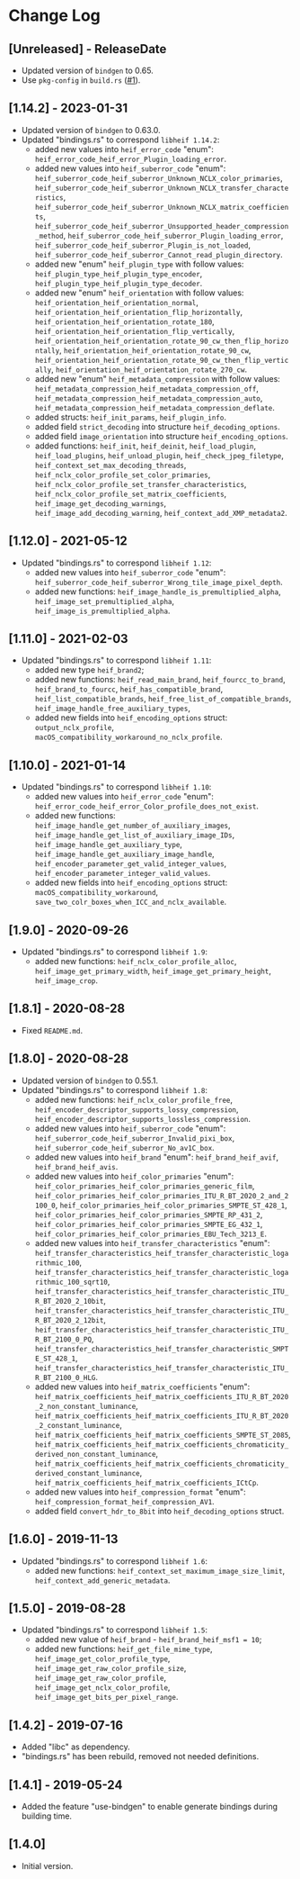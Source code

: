 # Change Log

## [Unreleased] - ReleaseDate

- Updated version of `bindgen` to 0.65.
- Use `pkg-config` in `build.rs` ([#1](https://github.com/Cykooz/libheif-sys/pull/1)).

## [1.14.2] - 2023-01-31

- Updated version of `bindgen` to 0.63.0.
- Updated "bindings.rs" to correspond `libheif 1.14.2`:
  - added new values into `heif_error_code` "enum":
    `heif_error_code_heif_error_Plugin_loading_error`.
  - added new values into `heif_suberror_code` "enum":
    `heif_suberror_code_heif_suberror_Unknown_NCLX_color_primaries`,
    `heif_suberror_code_heif_suberror_Unknown_NCLX_transfer_characteristics`,
    `heif_suberror_code_heif_suberror_Unknown_NCLX_matrix_coefficients`,
    `heif_suberror_code_heif_suberror_Unsupported_header_compression_method`,
    `heif_suberror_code_heif_suberror_Plugin_loading_error`,
    `heif_suberror_code_heif_suberror_Plugin_is_not_loaded`,
    `heif_suberror_code_heif_suberror_Cannot_read_plugin_directory`.
  - added new "enum" `heif_plugin_type` with follow values:
    `heif_plugin_type_heif_plugin_type_encoder`, 
    `heif_plugin_type_heif_plugin_type_decoder`.
  - added new "enum" `heif_orientation` with follow values:
    `heif_orientation_heif_orientation_normal`,
    `heif_orientation_heif_orientation_flip_horizontally`,
    `heif_orientation_heif_orientation_rotate_180`,
    `heif_orientation_heif_orientation_flip_vertically`,
    `heif_orientation_heif_orientation_rotate_90_cw_then_flip_horizontally`,
    `heif_orientation_heif_orientation_rotate_90_cw`,
    `heif_orientation_heif_orientation_rotate_90_cw_then_flip_vertically`,
    `heif_orientation_heif_orientation_rotate_270_cw`.
  - added new "enum" `heif_metadata_compression` with follow values:
    `heif_metadata_compression_heif_metadata_compression_off`,
    `heif_metadata_compression_heif_metadata_compression_auto`,
    `heif_metadata_compression_heif_metadata_compression_deflate`.
  - added structs: `heif_init_params`, `heif_plugin_info`.
  - added field `strict_decoding` into structure `heif_decoding_options`.
  - added field `image_orientation` into structure `heif_encoding_options`.
  - added functions: `heif_init`, `heif_deinit`, `heif_load_plugin`,
    `heif_load_plugins`, `heif_unload_plugin`, `heif_check_jpeg_filetype`,
    `heif_context_set_max_decoding_threads`,
    `heif_nclx_color_profile_set_color_primaries`,
    `heif_nclx_color_profile_set_transfer_characteristics`,
    `heif_nclx_color_profile_set_matrix_coefficients`,
    `heif_image_get_decoding_warnings`,
    `heif_image_add_decoding_warning`,
    `heif_context_add_XMP_metadata2`.

## [1.12.0] - 2021-05-12

- Updated "bindings.rs" to correspond `libheif 1.12`:
  - added new values into `heif_suberror_code` "enum":
    `heif_suberror_code_heif_suberror_Wrong_tile_image_pixel_depth`.
  - added new functions: `heif_image_handle_is_premultiplied_alpha`,
    `heif_image_set_premultiplied_alpha`,  `heif_image_is_premultiplied_alpha`.
    
## [1.11.0] - 2021-02-03

- Updated "bindings.rs" to correspond `libheif 1.11`:
  - added new type `heif_brand2`;
  - added new functions: `heif_read_main_brand`,
    `heif_fourcc_to_brand`,  `heif_brand_to_fourcc`,
    `heif_has_compatible_brand`, `heif_list_compatible_brands`,
    `heif_free_list_of_compatible_brands`,
    `heif_image_handle_free_auxiliary_types`,
  - added new fields into `heif_encoding_options` struct:
    `output_nclx_profile`, `macOS_compatibility_workaround_no_nclx_profile`.

## [1.10.0] - 2021-01-14

- Updated "bindings.rs" to correspond `libheif 1.10`:
  - added new values into `heif_error_code` "enum":
    `heif_error_code_heif_error_Color_profile_does_not_exist`.  
  - added new functions: `heif_image_handle_get_number_of_auxiliary_images`,
    `heif_image_handle_get_list_of_auxiliary_image_IDs`, 
    `heif_image_handle_get_auxiliary_type`,
    `heif_image_handle_get_auxiliary_image_handle`,
    `heif_encoder_parameter_get_valid_integer_values`,
    `heif_encoder_parameter_integer_valid_values`.
  - added new fields into `heif_encoding_options` struct:
    `macOS_compatibility_workaround`,
    `save_two_colr_boxes_when_ICC_and_nclx_available`.

## [1.9.0] - 2020-09-26

- Updated "bindings.rs" to correspond `libheif 1.9`:
  - added new functions: `heif_nclx_color_profile_alloc`, 
    `heif_image_get_primary_width`, `heif_image_get_primary_height`,
    `heif_image_crop`.
    
## [1.8.1] - 2020-08-28

- Fixed `README.md`.

## [1.8.0] - 2020-08-28

- Updated version of `bindgen` to 0.55.1.
- Updated "bindings.rs" to correspond `libheif 1.8`:
  - added new functions: `heif_nclx_color_profile_free`, 
    `heif_encoder_descriptor_supports_lossy_compression`,
    `heif_encoder_descriptor_supports_lossless_compression`.
  - added new values into `heif_suberror_code` "enum":
    `heif_suberror_code_heif_suberror_Invalid_pixi_box`,
    `heif_suberror_code_heif_suberror_No_av1C_box`.
  - added new values into `heif_brand` "enum":
    `heif_brand_heif_avif`, `heif_brand_heif_avis`.
  - added new values into `heif_color_primaries` "enum":
    `heif_color_primaries_heif_color_primaries_generic_film`, 
    `heif_color_primaries_heif_color_primaries_ITU_R_BT_2020_2_and_2100_0`,
    `heif_color_primaries_heif_color_primaries_SMPTE_ST_428_1`,
    `heif_color_primaries_heif_color_primaries_SMPTE_RP_431_2`,
    `heif_color_primaries_heif_color_primaries_SMPTE_EG_432_1`,
    `heif_color_primaries_heif_color_primaries_EBU_Tech_3213_E`.
  - added new values into `heif_transfer_characteristics` "enum":
    `heif_transfer_characteristics_heif_transfer_characteristic_logarithmic_100`,
    `heif_transfer_characteristics_heif_transfer_characteristic_logarithmic_100_sqrt10`,
    `heif_transfer_characteristics_heif_transfer_characteristic_ITU_R_BT_2020_2_10bit`,
    `heif_transfer_characteristics_heif_transfer_characteristic_ITU_R_BT_2020_2_12bit`,
    `heif_transfer_characteristics_heif_transfer_characteristic_ITU_R_BT_2100_0_PQ`,
    `heif_transfer_characteristics_heif_transfer_characteristic_SMPTE_ST_428_1`,
    `heif_transfer_characteristics_heif_transfer_characteristic_ITU_R_BT_2100_0_HLG`.   
  - added new values into `heif_matrix_coefficients` "enum":
    `heif_matrix_coefficients_heif_matrix_coefficients_ITU_R_BT_2020_2_non_constant_luminance`,
    `heif_matrix_coefficients_heif_matrix_coefficients_ITU_R_BT_2020_2_constant_luminance`,
    `heif_matrix_coefficients_heif_matrix_coefficients_SMPTE_ST_2085`,
    `heif_matrix_coefficients_heif_matrix_coefficients_chromaticity_derived_non_constant_luminance`,
    `heif_matrix_coefficients_heif_matrix_coefficients_chromaticity_derived_constant_luminance`,
    `heif_matrix_coefficients_heif_matrix_coefficients_ICtCp`.
  - added new values into `heif_compression_format` "enum":
    `heif_compression_format_heif_compression_AV1`.
  - added field `convert_hdr_to_8bit` into `heif_decoding_options` struct.

## [1.6.0] - 2019-11-13

- Updated "bindings.rs" to correspond `libheif 1.6`:
  - added new functions: `heif_context_set_maximum_image_size_limit`, 
    `heif_context_add_generic_metadata`.

## [1.5.0] - 2019-08-28

- Updated "bindings.rs" to correspond `libheif 1.5`:
  - added new value of `heif_brand` - `heif_brand_heif_msf1 = 10`;
  - added new functions: `heif_get_file_mime_type`, `heif_image_get_color_profile_type`,
    `heif_image_get_raw_color_profile_size`, `heif_image_get_raw_color_profile`,
    `heif_image_get_nclx_color_profile`, `heif_image_get_bits_per_pixel_range`.

## [1.4.2] - 2019-07-16

- Added "libc" as dependency.
- "bindings.rs" has been rebuild, removed not needed definitions. 

## [1.4.1] - 2019-05-24

- Added the feature "use-bindgen" to enable generate bindings
  during building time.

## [1.4.0]

- Initial version.
